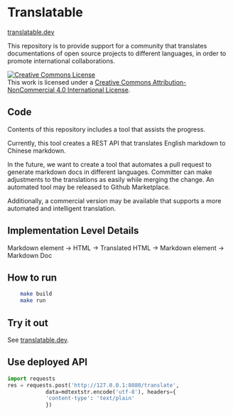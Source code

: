 # Translatable

[translatable.dev](translatable.dev)

This repository is to provide support for a community that 
translates documentations of open source projects to different 
languages, in order to promote international collaborations. 

<a rel="license" href="http://creativecommons.org/licenses/by-nc/4.0/"><img alt="Creative Commons License" style="border-width:0" src="https://i.creativecommons.org/l/by-nc/4.0/88x31.png" /></a><br />This work is licensed under a <a rel="license" href="http://creativecommons.org/licenses/by-nc/4.0/">Creative Commons Attribution-NonCommercial 4.0 International License</a>.

## Code

Contents of this repository includes a tool that assists the 
progress. 

Currently, this tool creates a REST API that translates 
English markdown to Chinese markdown. 

In the future, we want to create a tool that automates a pull 
request to generate markdown docs in different languages. 
Committer can make adjustments to the translations as easily while 
merging the change. An automated tool may be released to 
Github Marketplace. 

Additionally, a commercial version may be available that supports 
a more automated and intelligent translation. 

## Implementation Level Details 

Markdown element -> HTML -> Translated HTML -> Markdown element -> Markdown Doc

## How to run

``` bash
    make build
    make run
```

## Try it out

See [translatable.dev](translatable.dev). 

## Use deployed API 

``` python
import requests
res = requests.post('http://127.0.0.1:8080/translate',
            data=mdtextstr.encode('utf-8'), headers={
            'content-type': 'text/plain'
            })
```

